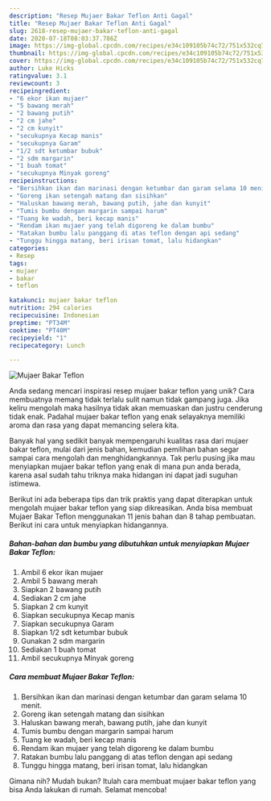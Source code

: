 ```yaml
---
description: "Resep Mujaer Bakar Teflon Anti Gagal"
title: "Resep Mujaer Bakar Teflon Anti Gagal"
slug: 2618-resep-mujaer-bakar-teflon-anti-gagal
date: 2020-07-18T08:03:37.786Z
image: https://img-global.cpcdn.com/recipes/e34c109105b74c72/751x532cq70/mujaer-bakar-teflon-foto-resep-utama.jpg
thumbnail: https://img-global.cpcdn.com/recipes/e34c109105b74c72/751x532cq70/mujaer-bakar-teflon-foto-resep-utama.jpg
cover: https://img-global.cpcdn.com/recipes/e34c109105b74c72/751x532cq70/mujaer-bakar-teflon-foto-resep-utama.jpg
author: Luke Hicks
ratingvalue: 3.1
reviewcount: 3
recipeingredient:
- "6 ekor ikan mujaer"
- "5 bawang merah"
- "2 bawang putih"
- "2 cm jahe"
- "2 cm kunyit"
- "secukupnya Kecap manis"
- "secukupnya Garam"
- "1/2 sdt ketumbar bubuk"
- "2 sdm margarin"
- "1 buah tomat"
- "secukupnya Minyak goreng"
recipeinstructions:
- "Bersihkan ikan dan marinasi dengan ketumbar dan garam selama 10 menit."
- "Goreng ikan setengah matang dan sisihkan"
- "Haluskan bawang merah, bawang putih, jahe dan kunyit"
- "Tumis bumbu dengan margarin sampai harum"
- "Tuang ke wadah, beri kecap manis"
- "Rendam ikan mujaer yang telah digoreng ke dalam bumbu"
- "Ratakan bumbu lalu panggang di atas teflon dengan api sedang"
- "Tunggu hingga matang, beri irisan tomat, lalu hidangkan"
categories:
- Resep
tags:
- mujaer
- bakar
- teflon

katakunci: mujaer bakar teflon 
nutrition: 294 calories
recipecuisine: Indonesian
preptime: "PT34M"
cooktime: "PT40M"
recipeyield: "1"
recipecategory: Lunch

---
```



![Mujaer Bakar Teflon](https://img-global.cpcdn.com/recipes/e34c109105b74c72/751x532cq70/mujaer-bakar-teflon-foto-resep-utama.jpg)

Anda sedang mencari inspirasi resep mujaer bakar teflon yang unik? Cara membuatnya memang tidak terlalu sulit namun tidak gampang juga. Jika keliru mengolah maka hasilnya tidak akan memuaskan dan justru cenderung tidak enak. Padahal mujaer bakar teflon yang enak selayaknya memiliki aroma dan rasa yang dapat memancing selera kita.



Banyak hal yang sedikit banyak mempengaruhi kualitas rasa dari mujaer bakar teflon, mulai dari jenis bahan, kemudian pemilihan bahan segar sampai cara mengolah dan menghidangkannya. Tak perlu pusing jika mau menyiapkan mujaer bakar teflon yang enak di mana pun anda berada, karena asal sudah tahu triknya maka hidangan ini dapat jadi suguhan istimewa.


Berikut ini ada beberapa tips dan trik praktis yang dapat diterapkan untuk mengolah mujaer bakar teflon yang siap dikreasikan. Anda bisa membuat Mujaer Bakar Teflon menggunakan 11 jenis bahan dan 8 tahap pembuatan. Berikut ini cara untuk menyiapkan hidangannya.

<!--inarticleads1-->

##### Bahan-bahan dan bumbu yang dibutuhkan untuk menyiapkan Mujaer Bakar Teflon:

1. Ambil 6 ekor ikan mujaer
1. Ambil 5 bawang merah
1. Siapkan 2 bawang putih
1. Sediakan 2 cm jahe
1. Siapkan 2 cm kunyit
1. Siapkan secukupnya Kecap manis
1. Siapkan secukupnya Garam
1. Siapkan 1/2 sdt ketumbar bubuk
1. Gunakan 2 sdm margarin
1. Sediakan 1 buah tomat
1. Ambil secukupnya Minyak goreng




<!--inarticleads2-->

##### Cara membuat Mujaer Bakar Teflon:

1. Bersihkan ikan dan marinasi dengan ketumbar dan garam selama 10 menit.
1. Goreng ikan setengah matang dan sisihkan
1. Haluskan bawang merah, bawang putih, jahe dan kunyit
1. Tumis bumbu dengan margarin sampai harum
1. Tuang ke wadah, beri kecap manis
1. Rendam ikan mujaer yang telah digoreng ke dalam bumbu
1. Ratakan bumbu lalu panggang di atas teflon dengan api sedang
1. Tunggu hingga matang, beri irisan tomat, lalu hidangkan




Gimana nih? Mudah bukan? Itulah cara membuat mujaer bakar teflon yang bisa Anda lakukan di rumah. Selamat mencoba!
